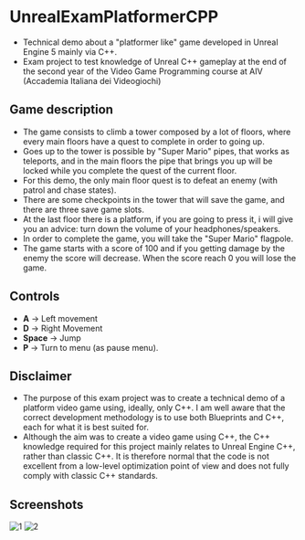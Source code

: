 # UnrealExamPlatformerCPP
- Technical demo about a "platformer like" game developed in Unreal Engine 5 mainly via C++.
- Exam project to test knowledge of Unreal C++ gameplay at the end of the second year of the Video Game Programming course at AIV (Accademia Italiana dei Videogiochi)

## Game description
- The game consists to climb a tower composed by a lot of floors, where every main floors have a quest to complete in order to going up.
- Goes up to the tower  is possible by "Super Mario" pipes, that works as teleports, and in the main floors the pipe that brings you up will be locked while you complete the quest of the current floor.
- For this demo, the only main floor quest is to defeat an enemy (with patrol and chase states).
- There are some checkpoints in the tower that will save the game, and there are three save game slots.
- At the last floor there is a platform, if you are going to press it, i will give you an advice: turn down the volume of your headphones/speakers.
- In order to complete the game, you will take the "Super Mario" flagpole.
- The game starts with a score of 100 and if you getting damage by the enemy the score will decrease. When the score reach 0 you will lose the game.
## Controls
- <b>A</b> -> Left movement
- <b>D</b> -> Right Movement
- <b>Space</b> -> Jump
- <b>P</b> -> Turn to menu (as pause menu).
## Disclaimer
- The purpose of this exam project was to create a technical demo of a platform video game using, ideally, only C++. I am well aware that the correct development methodology is to use both Blueprints and C++, each for what it is best suited for.
- Although the aim was to create a video game using C++, the C++ knowledge required for this project mainly relates to Unreal Engine C++, rather than classic C++. It is therefore normal that the code is not excellent from a low-level optimization point of view and does not fully comply with classic C++ standards.
## Screenshots
![1](https://github.com/user-attachments/assets/586235ec-e01d-4723-bb36-61b815b39e2b)
![2](https://github.com/user-attachments/assets/3c629a41-ed22-4710-9281-fad13262f691)

